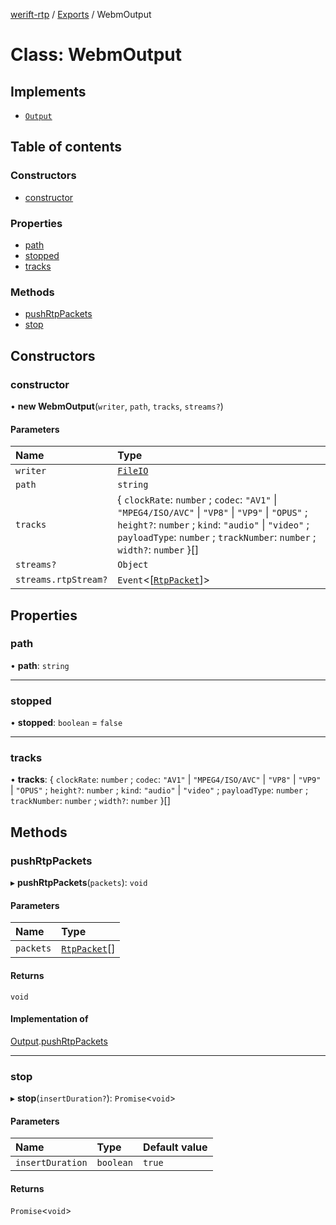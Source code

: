 [werift-rtp](../README.md) / [Exports](../modules.md) / WebmOutput

# Class: WebmOutput

## Implements

- [`Output`](Output.md)

## Table of contents

### Constructors

- [constructor](WebmOutput.md#constructor)

### Properties

- [path](WebmOutput.md#path)
- [stopped](WebmOutput.md#stopped)
- [tracks](WebmOutput.md#tracks)

### Methods

- [pushRtpPackets](WebmOutput.md#pushrtppackets)
- [stop](WebmOutput.md#stop)

## Constructors

### constructor

• **new WebmOutput**(`writer`, `path`, `tracks`, `streams?`)

#### Parameters

| Name | Type |
| :------ | :------ |
| `writer` | [`FileIO`](../interfaces/FileIO.md) |
| `path` | `string` |
| `tracks` | { `clockRate`: `number` ; `codec`: ``"AV1"`` \| ``"MPEG4/ISO/AVC"`` \| ``"VP8"`` \| ``"VP9"`` \| ``"OPUS"`` ; `height?`: `number` ; `kind`: ``"audio"`` \| ``"video"`` ; `payloadType`: `number` ; `trackNumber`: `number` ; `width?`: `number`  }[] |
| `streams?` | `Object` |
| `streams.rtpStream?` | `Event`<[[`RtpPacket`](RtpPacket.md)]\> |

## Properties

### path

• **path**: `string`

___

### stopped

• **stopped**: `boolean` = `false`

___

### tracks

• **tracks**: { `clockRate`: `number` ; `codec`: ``"AV1"`` \| ``"MPEG4/ISO/AVC"`` \| ``"VP8"`` \| ``"VP9"`` \| ``"OPUS"`` ; `height?`: `number` ; `kind`: ``"audio"`` \| ``"video"`` ; `payloadType`: `number` ; `trackNumber`: `number` ; `width?`: `number`  }[]

## Methods

### pushRtpPackets

▸ **pushRtpPackets**(`packets`): `void`

#### Parameters

| Name | Type |
| :------ | :------ |
| `packets` | [`RtpPacket`](RtpPacket.md)[] |

#### Returns

`void`

#### Implementation of

[Output](Output.md).[pushRtpPackets](Output.md#pushrtppackets)

___

### stop

▸ **stop**(`insertDuration?`): `Promise`<`void`\>

#### Parameters

| Name | Type | Default value |
| :------ | :------ | :------ |
| `insertDuration` | `boolean` | `true` |

#### Returns

`Promise`<`void`\>
